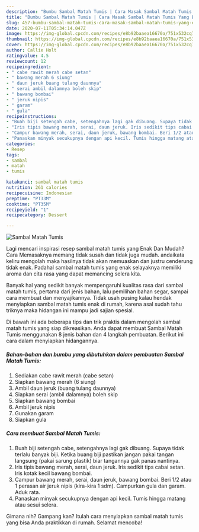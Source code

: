 ```yaml
---
description: "Bumbu Sambal Matah Tumis | Cara Masak Sambal Matah Tumis Yang Enak Banget"
title: "Bumbu Sambal Matah Tumis | Cara Masak Sambal Matah Tumis Yang Enak Banget"
slug: 457-bumbu-sambal-matah-tumis-cara-masak-sambal-matah-tumis-yang-enak-banget
date: 2020-07-11T05:34:14.047Z
image: https://img-global.cpcdn.com/recipes/e8b92baaea16670a/751x532cq70/sambal-matah-tumis-foto-resep-utama.jpg
thumbnail: https://img-global.cpcdn.com/recipes/e8b92baaea16670a/751x532cq70/sambal-matah-tumis-foto-resep-utama.jpg
cover: https://img-global.cpcdn.com/recipes/e8b92baaea16670a/751x532cq70/sambal-matah-tumis-foto-resep-utama.jpg
author: Callie Holt
ratingvalue: 4.5
reviewcount: 12
recipeingredient:
- " cabe rawit merah cabe setan"
- " bawang merah 6 siung"
- " daun jeruk buang tulang daunnya"
- " serai ambil dalamnya boleh skip"
- " bawang bombai"
- " jeruk nipis"
- " garam"
- " gula"
recipeinstructions:
- "Buah biji setengah cabe, setengahnya lagi gak dibuang. Supaya tidak terlalu banyak biji. Ketika buang biji pastikan jangan pakai tangan langsung (pakai sarung plastik) biar tangannya gak panas nantinya."
- "Iris tipis bawang merah, serai, daun jeruk. Iris sedikit tips cabai setan. Iris kotak kecil bawang bombai."
- "Campur bawang merah, serai, daun jeruk, bawang bombai. Beri 1/2 atau 1 perasan air jeruk nipis (kira-kira 1 sdm). Campurkan gula dan garam. Aduk rata."
- "Panaskan minyak secukupnya dengan api kecil. Tumis hingga matang atau sesui selera."
categories:
- Resep
tags:
- sambal
- matah
- tumis

katakunci: sambal matah tumis 
nutrition: 261 calories
recipecuisine: Indonesian
preptime: "PT33M"
cooktime: "PT35M"
recipeyield: "1"
recipecategory: Dessert

---
```



![Sambal Matah Tumis](https://img-global.cpcdn.com/recipes/e8b92baaea16670a/751x532cq70/sambal-matah-tumis-foto-resep-utama.jpg)

Lagi mencari inspirasi resep sambal matah tumis yang Enak Dan Mudah? Cara Memasaknya memang tidak susah dan tidak juga mudah. andaikata keliru mengolah maka hasilnya tidak akan memuaskan dan justru cenderung tidak enak. Padahal sambal matah tumis yang enak selayaknya memiliki aroma dan cita rasa yang dapat memancing selera kita.

Banyak hal yang sedikit banyak mempengaruhi kualitas rasa dari sambal matah tumis, pertama dari jenis bahan, lalu pemilihan bahan segar, sampai cara membuat dan menyajikannya. Tidak usah pusing kalau hendak menyiapkan sambal matah tumis enak di rumah, karena asal sudah tahu triknya maka hidangan ini mampu jadi sajian spesial.




Di bawah ini ada beberapa tips dan trik praktis dalam mengolah sambal matah tumis yang siap dikreasikan. Anda dapat membuat Sambal Matah Tumis menggunakan 8 jenis bahan dan 4 langkah pembuatan. Berikut ini cara dalam menyiapkan hidangannya.

<!--inarticleads1-->

##### Bahan-bahan dan bumbu yang dibutuhkan dalam pembuatan Sambal Matah Tumis:

1. Sediakan  cabe rawit merah (cabe setan)
1. Siapkan  bawang merah (6 siung)
1. Ambil  daun jeruk (buang tulang daunnya)
1. Siapkan  serai (ambil dalamnya) boleh skip
1. Siapkan  bawang bombai
1. Ambil  jeruk nipis
1. Gunakan  garam
1. Siapkan  gula




<!--inarticleads2-->

##### Cara membuat Sambal Matah Tumis:

1. Buah biji setengah cabe, setengahnya lagi gak dibuang. Supaya tidak terlalu banyak biji. Ketika buang biji pastikan jangan pakai tangan langsung (pakai sarung plastik) biar tangannya gak panas nantinya.
1. Iris tipis bawang merah, serai, daun jeruk. Iris sedikit tips cabai setan. Iris kotak kecil bawang bombai.
1. Campur bawang merah, serai, daun jeruk, bawang bombai. Beri 1/2 atau 1 perasan air jeruk nipis (kira-kira 1 sdm). Campurkan gula dan garam. Aduk rata.
1. Panaskan minyak secukupnya dengan api kecil. Tumis hingga matang atau sesui selera.




Gimana nih? Gampang kan? Itulah cara menyiapkan sambal matah tumis yang bisa Anda praktikkan di rumah. Selamat mencoba!
